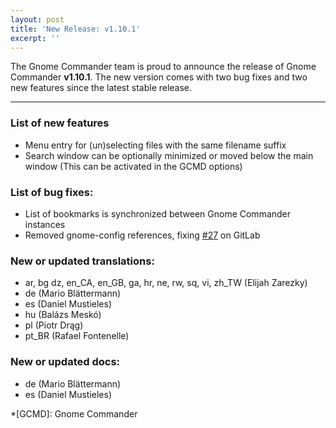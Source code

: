 ```yaml
---
layout: post
title: 'New Release: v1.10.1'
excerpt: ''
---
```


The Gnome Commander team is proud to announce the release of Gnome
Commander **v1.10.1**. The new version comes with two bug fixes and two new
features since the latest stable release.

-----

### List of new features
* Menu entry for (un)selecting files with the same filename suffix
* Search window can be optionally minimized or moved below the main window (This can be activated in the GCMD options)

### List of bug fixes:
* List of bookmarks is synchronized between Gnome Commander instances
* Removed gnome-config references, fixing [#27](https://gitlab.gnome.org/GNOME/gnome-commander/issues/27) on GitLab

### New or updated translations: 
* ar, bg dz, en_CA, en_GB, ga, hr, ne, rw, sq, vi, zh_TW (Elijah Zarezky)
* de (Mario Blättermann)
* es (Daniel Mustieles)
* hu (Balázs Meskó)
* pl (Piotr Drąg)
* pt_BR (Rafael Fontenelle)

### New or updated docs:
* de (Mario Blättermann)
* es (Daniel Mustieles)

*[GCMD]: Gnome Commander
